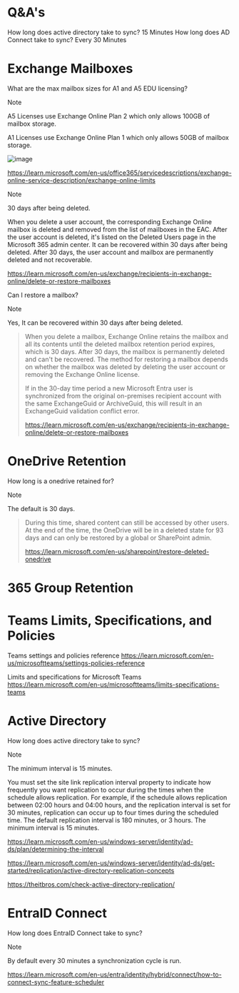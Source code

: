 # Q&A's

How long does active directory take to sync? 15 Minutes
How long does AD Connect take to sync? Every 30 Minutes

# Exchange Mailboxes

What are the max mailbox sizes for A1 and A5 EDU licensing?

> [!note]
> A5 Licenses use Exchange Online Plan 2 which only allows 100GB of mailbox storage.
> 
> A1 Licenses use Exchange Online Plan 1 which only allows 50GB of mailbox storage.
> 
> ![image](https://github.com/msandoval55/pub.repo/assets/116230991/421421a2-f761-45e3-9234-7587b70c84e4)
>
> https://learn.microsoft.com/en-us/office365/servicedescriptions/exchange-online-service-description/exchange-online-limits

> [!note]
> 30 days after being deleted.
> 
> When you delete a user account, the corresponding Exchange Online mailbox is deleted and removed from the list of mailboxes in the EAC. After the user account is deleted, it's listed on the Deleted Users page in the Microsoft 365 admin center. It can be recovered within 30 days after being deleted. After 30 days, the user account and mailbox are permanently deleted and not recoverable.
>
> https://learn.microsoft.com/en-us/exchange/recipients-in-exchange-online/delete-or-restore-mailboxes

Can I restore a mailbox?

> [!note]
Yes, It can be recovered within 30 days after being deleted.
>
> When you delete a mailbox, Exchange Online retains the mailbox and all its contents until the deleted mailbox retention period expires, which is 30 days. After 30 days, the mailbox is permanently deleted and can't be recovered. The method for restoring a mailbox depends on whether the mailbox was deleted by deleting the user account or removing the Exchange Online license.
>
> If in the 30-day time period a new Microsoft Entra user is synchronized from the original on-premises recipient account with the same ExchangeGuid or ArchiveGuid, this will result in an ExchangeGuid validation conflict error.
>
> https://learn.microsoft.com/en-us/exchange/recipients-in-exchange-online/delete-or-restore-mailboxes

# OneDrive Retention 

How long is a onedrive retained for?

> [!note]
The default is 30 days.
>
> During this time, shared content can still be accessed by other users. At the end of the time, the OneDrive will be in a deleted state for 93 days and can only be restored by a global or SharePoint admin.
>
> https://learn.microsoft.com/en-us/sharepoint/restore-deleted-onedrive

# 365 Group Retention

# Teams Limits, Specifications, and Policies

Teams settings and policies reference
https://learn.microsoft.com/en-us/microsoftteams/settings-policies-reference

Limits and specifications for Microsoft Teams
https://learn.microsoft.com/en-us/microsoftteams/limits-specifications-teams

# Active Directory

How long does active directory take to sync?

> [!note]
> The minimum interval is 15 minutes.
>
> You must set the site link replication interval property to indicate how frequently you want replication to occur during the times when the schedule allows replication. For example, if the schedule allows replication between 02:00 hours and 04:00 hours, and the replication interval is set for 30 minutes, replication can occur up to four times during the scheduled time. The default replication interval is 180 minutes, or 3 hours. The minimum interval is 15 minutes.
>
> https://learn.microsoft.com/en-us/windows-server/identity/ad-ds/plan/determining-the-interval
>
> https://learn.microsoft.com/en-us/windows-server/identity/ad-ds/get-started/replication/active-directory-replication-concepts
>
> https://theitbros.com/check-active-directory-replication/

# EntraID Connect

How long does EntraID Connect take to sync?

> [!note]
> By default every 30 minutes a synchronization cycle is run.
>
> https://learn.microsoft.com/en-us/entra/identity/hybrid/connect/how-to-connect-sync-feature-scheduler

